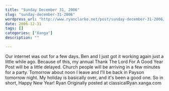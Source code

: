 ```yaml
---
title: "Sunday December 31, 2006"
slug: "sunday-december-31-2006"
wordpress_url: "http://www.ryanclarke.net/post/sunday-december-31-2006/"
date: 2006-12-31
tags: []
categories: ["Xanga"]
description: ""

---
```


Our internet was out for a few days. Ben and I just got it working again just a little while ago. Because of this, my annual Thank The Lord For A Good Year Post will be a little delayed. Church people will be arriving in a few minutes for a party. Tomorrow about noon I leave and I'll be back in Payson tomorrow night. My holiday is basically over, and it's been a good one. So in short,
Happy New Year!
Ryan
Originally posted at classicalRyan.xanga.com
